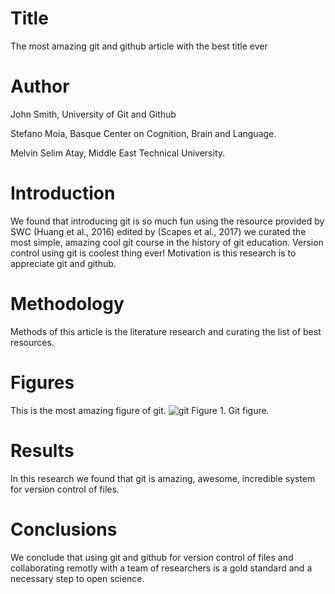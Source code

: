 # Title
The most amazing git and github article with the best title ever
# Author
John Smith, University of Git and Github

Stefano Moia, Basque Center on Cognition, Brain and Language.

Melvin Selim Atay, Middle East Technical University.

# Introduction
We found that introducing git is so much fun using the resource provided by SWC (Huang et al., 2016) edited by (Scapes et al., 2017) we curated the most simple, amazing cool git course in the history of git education.
Version control using git is coolest thing ever!
Motivation is this research is to appreciate git and github.
# Methodology
Methods of this article is the literature research and curating the list of best resources.
# Figures
This is the most amazing figure of git.
![git](https://gcapes.github.io/swc-pr-tutorial/fig/push-pull.svg)
Figure 1. Git figure.
# Results
In this research we found that git is amazing, awesome, incredible system for version control of files.
# Conclusions
We conclude that using git and github for version control of files and collaborating remotly with a team of researchers is a gold standard and a necessary step to open science.

